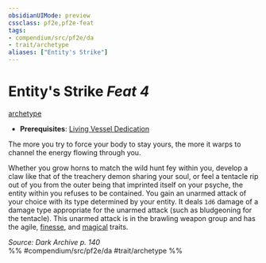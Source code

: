 ```yaml
---
obsidianUIMode: preview
cssclass: pf2e,pf2e-feat
tags:
- compendium/src/pf2e/da
- trait/archetype
aliases: ["Entity's Strike"]
---
```

# Entity's Strike  *Feat 4*  
[archetype](../../rules/traits/archetype.md)  

- **Prerequisites**: [Living Vessel Dedication](living-vessel-dedication-da.md)

The more you try to force your body to stay yours, the more it warps to channel the energy flowing through you.

Whether you grow horns to match the wild hunt fey within you, develop a claw like that of the treachery demon sharing your soul, or feel a tentacle rip out of you from the outer being that imprinted itself on your psyche, the entity within you refuses to be contained. You gain an unarmed attack of your choice with its type determined by your entity. It deals `1d6` damage of a damage type appropriate for the unarmed attack (such as bludgeoning for the tentacle). This unarmed attack is in the brawling weapon group and has the agile, [finesse](../../rules/traits/finesse.md), and [magical](../../rules/traits/magical.md) traits.

*Source: Dark Archive p. 140*  
%% #compendium/src/pf2e/da #trait/archetype %%